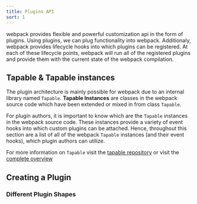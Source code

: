 ```yaml
---
title: Plugins API
sort: 1
---
```


webpack provides flexible and powerful customization api in the form of plugins. Using plugins, we can plug functionality into webpack. Additionaly, webpack provides lifecycle hooks into which plugins can be registered. At each of these lifecycle points, webpack will run all of the registered plugins and provide them with the current state of the webpack compilation.

## Tapable & Tapable instances

The plugin architecture is mainly possible for webpack due to an internal library named `Tapable`.
**Tapable Instances** are classes in the webpack source code which have been extended or mixed in from class `Tapable`.

For plugin authors, it is important to know which are the `Tapable` instances in the webpack source code. These instances provide a variety of event hooks into which custom plugins can be attached.
Hence, throughout this section are a list of all of the webpack `Tapable` instances (and their event hooks), which plugin authors can utilize.

For more information on `Tapable` visit the [tapable repository](https://github.com/webpack/tapable) or visit the [complete overview](./tapable)

## Creating a Plugin



### Different Plugin Shapes